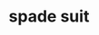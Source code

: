 ---
layout: activities
title: spade suit
emoji: spade_suit
permalink: ♠.html
image: assets/img/3moji/spade_suit.png
---